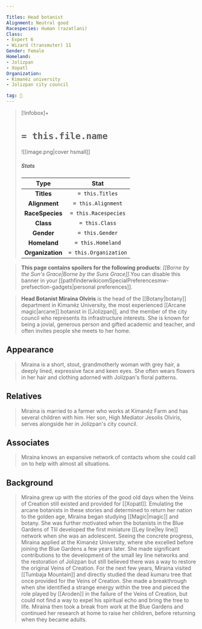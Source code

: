 ```yaml
---

Titles: Head botanist
Alignment: Neutral good
Racespecies: Human (razatlani)
Class:
- Expert 6
- Wizard (transmuter) 11
Gender: Female
Homeland:
- Jolizpan
- Xopatl
Organization:
- Kimanéz university
- Jolizpan city council

tag: 👤️
---
```


> [!infobox]+
> #  `= this.file.name`
> ![[image.png|cover hsmall]]
> ##### Stats
> Type | Stat |
> :---: |:---:|
> **Titles** | `= this.Titles` |
> **Alignment** | `= this.Alignment` |
> **RaceSpecies** | `= this.Racespecies` |
> **Class** | `= this.Class` |
> **Gender** | `= this.Gender` |
> **Homeland** | `= this.Homeland` |
> **Organization** | `= this.Organization` |



> **This page contains spoilers for the following products**: *[[Borne by the Sun's Grace|Borne by the Suns Grace]]*.You can disable this banner in your [[pathfinderwikicomSpecialPreferencesmw-prefsection-gadgets|personal preferences]].


> **Head Botanist Miraina Olviris** is the head of the [[Botany|botany]] department in Kimanéz University, the most experienced [[Arcane magic|arcane]] botanist in [[Jolizpan]], and the member of the city council who represents its infrastructure interests. She is known for being a jovial, generous person and gifted academic and teacher, and often invites people she meets to her home.



## Appearance

> Miraina is a short, stout, grandmotherly woman with grey hair, a deeply lined, expressive face and keen eyes. She often wears flowers in her hair and clothing adorned with Jolizpan's floral patterns.


## Relatives

> Miraina is married to a farmer who works at Kimanéz Farm and has several children with him. Her son, High Mediator Jesolis Olviris, serves alongside her in Jolizpan's city council.


## Associates

> Miraina knows an expansive network of contacts whom she could call on to help with almost all situations.


## Background

> Miraina grew up with the stories of the good old days when the Veins of Creation still existed and provided for [[Xopatl]]. Emulating the arcane botanists in these stories and determined to return her nation to the golden age, Miraina began studying [[Magic|magic]] and botany. She was further motivated when the botanists in the Blue Gardens of Tlil developed the first miniature [[Ley line|ley line]] network when she was an adolescent. Seeing the concrete progress, Miraina applied at the Kimanéz University, where she excelled before joining the Blue Gardens a few years later. She made significant contributions to the development of the small ley line networks and the restoration of Jolizpan but still believed there was a way to restore the original Veins of Creation.
> For the next few years, Miraina visited [[Tumbaja Mountain]] and directly studied the dead kumaru tree that once provided for the Veins of Creation. She made a breakthrough when she identified a strange energy within the tree and pieced the role played by [[Aroden]] in the failure of the Veins of Creation, but could not find a way to expel his spiritual echo and bring the tree to life. Miraina then took a break from work at the Blue Gardens and continued her research at home to raise her children, before returning when they became adults.








